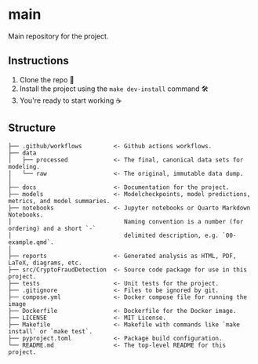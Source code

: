 # main
Main repository for the project.

## Instructions

1. Clone the repo 📂
2. Install the project using the `make dev-install` command 🛠️
3. You're ready to start working ☕️
 
## Structure

    ├── .github/workflows         <- Github actions workflows.
    ├── data       
    │   ├── processed             <- The final, canonical data sets for modeling.
    │   └── raw                   <- The original, immutable data dump.
    │       
    ├── docs                      <- Documentation for the project.
    ├── models                    <- Modelcheckpoints, model predictions, metrics, and model summaries.
    ├── notebooks                 <- Jupyter notebooks or Quarto Markdown Notebooks. 
    │                                Naming convention is a number (for ordering) and a short `-` 
    │                                delimited description, e.g. `00-example.qmd`.
    │        
    ├── reports                   <- Generated analysis as HTML, PDF, LaTeX, diagrams, etc.
    ├── src/CryptoFraudDetection  <- Source code package for use in this project.
    ├── tests                     <- Unit tests for the project.
    ├── .gitignore                <- Files to be ignored by git.
    ├── compose.yml               <- Docker compose file for running the image
    ├── Dockerfile                <- Dockerfile for the Docker image.
    ├── LICENSE                   <- MIT License.
    ├── Makefile                  <- Makefile with commands like `make install` or `make test`.
    ├── pyproject.toml            <- Package build configuration.
    └── README.md                 <- The top-level README for this project.
